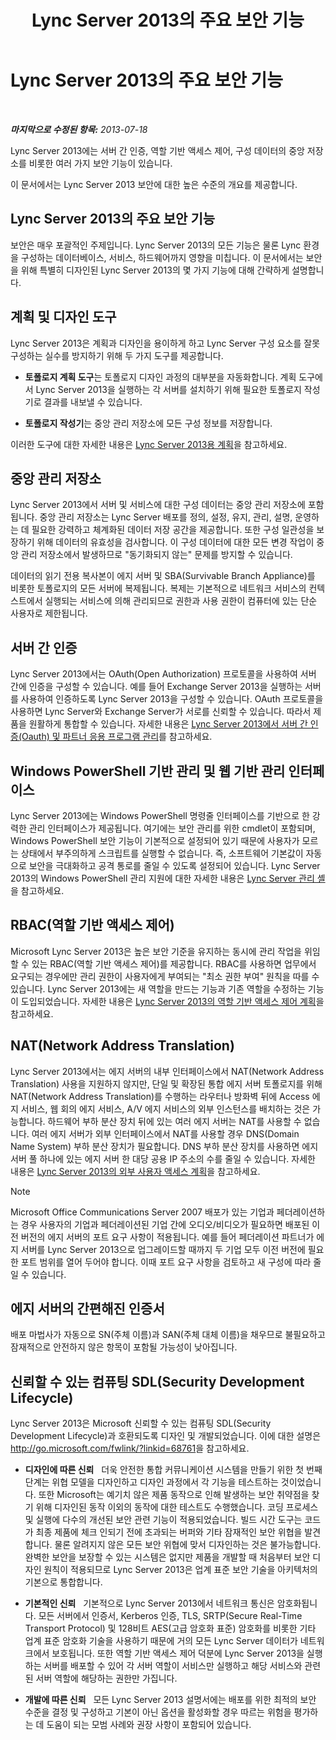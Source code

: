 ﻿---
title: Lync Server 2013의 주요 보안 기능
TOCTitle: Lync Server 2013의 주요 보안 기능
ms:assetid: bf2a3b8f-73c6-47e1-8c9e-ca1dc1a502bf
ms:mtpsurl: https://technet.microsoft.com/ko-kr/library/Dn342829(v=OCS.15)
ms:contentKeyID: 56270298
ms.date: 08/24/2015
mtps_version: v=OCS.15
ms.translationtype: HT
---

# Lync Server 2013의 주요 보안 기능

 

_**마지막으로 수정된 항목:** 2013-07-18_

Lync Server 2013에는 서버 간 인증, 역할 기반 액세스 제어, 구성 데이터의 중앙 저장소를 비롯한 여러 가지 보안 기능이 있습니다.

이 문서에서는 Lync Server 2013 보안에 대한 높은 수준의 개요를 제공합니다.

## Lync Server 2013의 주요 보안 기능

보안은 매우 포괄적인 주제입니다. Lync Server 2013의 모든 기능은 물론 Lync 환경을 구성하는 데이터베이스, 서비스, 하드웨어까지 영향을 미칩니다. 이 문서에서는 보안을 위해 특별히 디자인된 Lync Server 2013의 몇 가지 기능에 대해 간략하게 설명합니다.

## 계획 및 디자인 도구

Lync Server 2013은 계획과 디자인을 용이하게 하고 Lync Server 구성 요소를 잘못 구성하는 실수를 방지하기 위해 두 가지 도구를 제공합니다.

  - **토폴로지 계획 도구**는 토폴로지 디자인 과정의 대부분을 자동화합니다. 계획 도구에서 Lync Server 2013을 실행하는 각 서버를 설치하기 위해 필요한 토폴로지 작성기로 결과를 내보낼 수 있습니다.

  - **토폴로지 작성기**는 중앙 관리 저장소에 모든 구성 정보를 저장합니다.

이러한 도구에 대한 자세한 내용은 [Lync Server 2013용 계획](lync-server-2013-planning.md)을 참고하세요.

## 중앙 관리 저장소

Lync Server 2013에서 서버 및 서비스에 대한 구성 데이터는 중앙 관리 저장소에 포함됩니다. 중앙 관리 저장소는 Lync Server 배포를 정의, 설정, 유지, 관리, 설명, 운영하는 데 필요한 강력하고 체계화된 데이터 저장 공간을 제공합니다. 또한 구성 일관성을 보장하기 위해 데이터의 유효성을 검사합니다. 이 구성 데이터에 대한 모든 변경 작업이 중앙 관리 저장소에서 발생하므로 "동기화되지 않는" 문제를 방지할 수 있습니다.

데이터의 읽기 전용 복사본이 에지 서버 및 SBA(Survivable Branch Appliance)를 비롯한 토폴로지의 모든 서버에 복제됩니다. 복제는 기본적으로 네트워크 서비스의 컨텍스트에서 실행되는 서비스에 의해 관리되므로 권한과 사용 권한이 컴퓨터에 있는 단순 사용자로 제한됩니다.

## 서버 간 인증

Lync Server 2013에서는 OAuth(Open Authorization) 프로토콜을 사용하여 서버 간에 인증을 구성할 수 있습니다. 예를 들어 Exchange Server 2013을 실행하는 서버를 사용하여 인증하도록 Lync Server 2013을 구성할 수 있습니다. OAuth 프로토콜을 사용하면 Lync Server와 Exchange Server가 서로를 신뢰할 수 있습니다. 따라서 제품을 원활하게 통합할 수 있습니다. 자세한 내용은 [Lync Server 2013에서 서버 간 인증(Oauth) 및 파트너 응용 프로그램 관리](lync-server-2013-managing-server-to-server-authentication-oauth-and-partner-applications.md)를 참고하세요.

## Windows PowerShell 기반 관리 및 웹 기반 관리 인터페이스

Lync Server 2013에는 Windows PowerShell 명령줄 인터페이스를 기반으로 한 강력한 관리 인터페이스가 제공됩니다. 여기에는 보안 관리를 위한 cmdlet이 포함되며, Windows PowerShell 보안 기능이 기본적으로 설정되어 있기 때문에 사용자가 모르는 상태에서 부주의하게 스크립트를 실행할 수 없습니다. 즉, 소프트웨어 기본값이 자동으로 보안을 극대화하고 공격 통로를 줄일 수 있도록 설정되어 있습니다. Lync Server 2013의 Windows PowerShell 관리 지원에 대한 자세한 내용은 [Lync Server 관리 셸](lync-server-2013-lync-server-management-shell.md)을 참고하세요.

## RBAC(역할 기반 액세스 제어)

Microsoft Lync Server 2013은 높은 보안 기준을 유지하는 동시에 관리 작업을 위임할 수 있는 RBAC(역할 기반 액세스 제어)를 제공합니다. RBAC를 사용하면 업무에서 요구되는 경우에만 관리 권한이 사용자에게 부여되는 "최소 권한 부여" 원칙을 따를 수 있습니다. Lync Server 2013에는 새 역할을 만드는 기능과 기존 역할을 수정하는 기능이 도입되었습니다. 자세한 내용은 [Lync Server 2013의 역할 기반 액세스 제어 계획](lync-server-2013-planning-for-role-based-access-control.md)을 참고하세요.

## NAT(Network Address Translation)

Lync Server 2013에서는 에지 서버의 내부 인터페이스에서 NAT(Network Address Translation) 사용을 지원하지 않지만, 단일 및 확장된 통합 에지 서버 토폴로지를 위해 NAT(Network Address Translation)를 수행하는 라우터나 방화벽 뒤에 Access 에지 서비스, 웹 회의 에지 서비스, A/V 에지 서비스의 외부 인스턴스를 배치하는 것은 가능합니다. 하드웨어 부하 분산 장치 뒤에 있는 여러 에지 서버는 NAT를 사용할 수 없습니다. 여러 에지 서버가 외부 인터페이스에서 NAT를 사용할 경우 DNS(Domain Name System) 부하 분산 장치가 필요합니다. DNS 부하 분산 장치를 사용하면 에지 서버 풀 하나에 있는 에지 서버 한 대당 공용 IP 주소의 수를 줄일 수 있습니다. 자세한 내용은 [Lync Server 2013의 외부 사용자 액세스 계획](lync-server-2013-planning-for-external-user-access.md)을 참고하세요.


> [!NOTE]
> Microsoft Office Communications Server 2007 배포가 있는 기업과 페더레이션하는 경우 사용자의 기업과 페더레이션된 기업 간에 오디오/비디오가 필요하면 배포된 이전 버전의 에지 서버의 포트 요구 사항이 적용됩니다. 예를 들어 페더레이션 파트너가 에지 서버를 Lync Server 2013으로 업그레이드할 때까지 두 기업 모두 이전 버전에 필요한 포트 범위를 열어 두어야 합니다. 이때 포트 요구 사항을 검토하고 새 구성에 따라 줄일 수 있습니다.



## 에지 서버의 간편해진 인증서

배포 마법사가 자동으로 SN(주체 이름)과 SAN(주체 대체 이름)을 채우므로 불필요하고 잠재적으로 안전하지 않은 항목이 포함될 가능성이 낮아집니다.

## 신뢰할 수 있는 컴퓨팅 SDL(Security Development Lifecycle)

Lync Server 2013은 Microsoft 신뢰할 수 있는 컴퓨팅 SDL(Security Development Lifecycle)과 호환되도록 디자인 및 개발되었습니다. 이에 대한 설명은 <http://go.microsoft.com/fwlink/?linkid=68761>을 참고하세요.

  - **디자인에 따른 신뢰**   더욱 안전한 통합 커뮤니케이션 시스템을 만들기 위한 첫 번째 단계는 위협 모델을 디자인하고 디자인 과정에서 각 기능을 테스트하는 것이었습니다. 또한 Microsoft는 예기치 않은 제품 동작으로 인해 발생하는 보안 취약점을 찾기 위해 디자인된 동작 이외의 동작에 대한 테스트도 수행했습니다. 코딩 프로세스 및 실행에 다수의 개선된 보안 관련 기능이 적용되었습니다. 빌드 시간 도구는 코드가 최종 제품에 체크 인되기 전에 초과되는 버퍼와 기타 잠재적인 보안 위협을 발견합니다. 물론 알려지지 않은 모든 보안 위협에 맞서 디자인하는 것은 불가능합니다. 완벽한 보안을 보장할 수 있는 시스템은 없지만 제품을 개발할 때 처음부터 보안 디자인 원칙이 적용되므로 Lync Server 2013은 업계 표준 보안 기술을 아키텍처의 기본으로 통합합니다.

  - **기본적인 신뢰**   기본적으로 Lync Server 2013에서 네트워크 통신은 암호화됩니다. 모든 서버에서 인증서, Kerberos 인증, TLS, SRTP(Secure Real-Time Transport Protocol) 및 128비트 AES(고급 암호화 표준) 암호화를 비롯한 기타 업계 표준 암호화 기술을 사용하기 때문에 거의 모든 Lync Server 데이터가 네트워크에서 보호됩니다. 또한 역할 기반 액세스 제어 덕분에 Lync Server 2013을 실행하는 서버를 배포할 수 있어 각 서버 역할이 서비스만 실행하고 해당 서비스와 관련된 서버 역할에 해당하는 권한만 가집니다.

  - **개발에 따른 신뢰**   모든 Lync Server 2013 설명서에는 배포를 위한 최적의 보안 수준을 결정 및 구성하고 기본이 아닌 옵션을 활성화할 경우 따르는 위험을 평가하는 데 도움이 되는 모범 사례와 권장 사항이 포함되어 있습니다.

